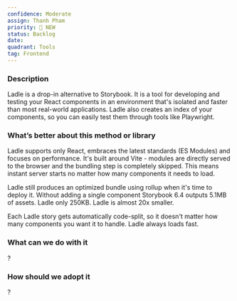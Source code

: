 ```yaml
---
confidence: Moderate
assign: Thanh Pham
priority: 🌟 NEW
status: Backlog
date: 
quadrant: Tools
tag: Frontend
---
```


<!-- table_of_contents 9a1faf28-164b-4428-a249-bb72870c256a -->

### Description

Ladle is a drop-in alternative to Storybook. It is a tool for developing and testing your React components in an environment that's isolated and faster than most real-world applications. Ladle also creates an index of your components, so you can easily test them through tools like Playwright.

### What’s better about this method or library

Ladle supports only React, embraces the latest standards (ES Modules) and focuses on performance. It's built around Vite - modules are directly served to the browser and the bundling step is completely skipped. This means instant server starts no matter how many components it needs to load.

Ladle still produces an optimized bundle using rollup when it's time to deploy it. Without adding a single component Storybook 6.4 outputs 5.1MB of assets. Ladle only 250KB. Ladle is almost 20x smaller.

Each Ladle story gets automatically code-split, so it doesn't matter how many components you want it to handle. Ladle always loads fast.

### What can we do with it

?

### How should we adopt it

?

<!-- child_database dee6f5a5-53a4-49d2-aaf1-2f8625a362fe -->
